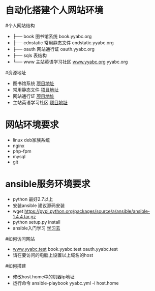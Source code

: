 自动化搭建个人网站环境
=====================
#个人网站结构
* ├── book        图书馆系统 book.yyabc.org
* ├── cdnstatic   常用静态文件  cndstatic.yyabc.org
* ├── oauth       网站通行证    oauth.yyabc.org
* ├── sqls        表结构
* └── www         主站英语学习社区   www.yyabc.org yyabc.org

#资源地址
* 图书馆系统 [项目地址](git@github.com:apanly/bookshare.git)
* 常用静态文件 [项目地址](git@github.com:apanly/staticsource.git)
* 网站通行证 [项目地址](git@github.com:apanly/oauth.git)
* 主站英语学习社区 [项目地址](git@github.com:apanly/studyabc.git)

# 网站环境要求
* linux  deb家族系统
* nginx
* php-fpm
* mysql
* git

# ansible服务环境要求
* python 最好2.7以上
* 安装ansible 建议源码安装
 * wget https://pypi.python.org/packages/source/a/ansible/ansible-1.4.4.tar.gz
 * python setup.py install
* ansible入门学习 [学习去](http://tech.yyabc.org/39.html)

#如何访问网站
* www.yyabc.test book.yyabc.test oauth.yyabc.test
* 请在要访问的电脑上设置以上域名的host

#如何搭建
* 修改host.home中的机器ip地址
* 运行命令 ansible-playbook yyabc.yml -i host.home
